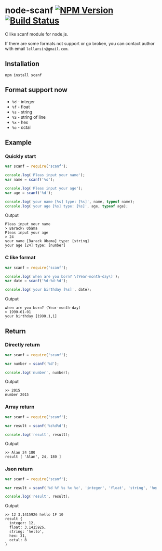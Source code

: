 # node-scanf [![NPM Version](https://badge.fury.io/js/scanf.svg)](http://badge.fury.io/js/scanf) [![Build Status](https://travis-ci.org/Lellansin/node-scanf.png?branch=master)](https://travis-ci.org/Lellansin/node-scanf)
C like scanf module for node.js.

If there are some formats not support or go broken, you can contact author with email `lellansin@gmail.com`.

## Installation
```
npm install scanf
```

## Format support now

* `%d` - integer
* `%f` - float
* `%s` - string
* `%S` - string of line
* `%x` - hex
* `%o` - octal

## Example

### Quickly start
```javascript
var scanf = require('scanf');

console.log('Pleas input your name');
var name = scanf('%s');

console.log('Pleas input your age');
var age = scanf('%d');

console.log('your name [%s] type: [%s]', name, typeof name);
console.log('your age [%s] type: [%s]', age, typeof age);
```

Output

```
Pleas input your name
> Barack\ Obama
Pleas input your age
> 24
your name [Barack Obama] type: [string]
your age [24] type: [number]
```


### C like format
```javascript
var scanf = require('scanf');

console.log('when are you born? \(Year-month-day\)');
var date = scanf('%d-%d-%d');

console.log('your birthday [%s]', date);
```

Output

```
when are you born? (Year-month-day)
> 1990-01-01
your birthday [1990,1,1]
```

## Return

### Directly return

```javascript
var scanf = require('scanf');

var number = scanf('%d');

console.log('number', number);
```

Output

```
>> 2015    
number 2015
```

### Array return

```javascript
var scanf = require('scanf');

var result = scanf('%s%d%d');

console.log('result', result);
```

Output

```
>> Alan 24 180        
result [ 'Alan', 24, 180 ]
```

### Json return

```javascript
var scanf = require('scanf');

var result = scanf('%d %f %s %x %o', 'integer', 'float', 'string', 'hex', 'octal');

console.log('result', result);
```

Output

```
>> 12 3.1415926 hello 1F 10    
result { 
  integer: 12,
  float: 3.1415926,
  string: 'hello',
  hex: 31,
  octal: 8 
}
```
